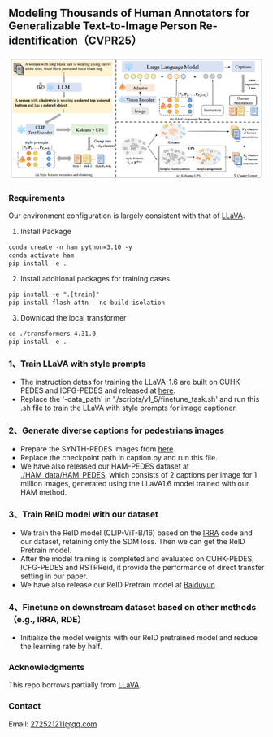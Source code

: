## Modeling Thousands of Human Annotators for Generalizable Text-to-Image Person Re-identification（CVPR25）

<!-- ### Introduction
This is the Pytorch implementation for M<sup>3</sup>L. -->

![](figures/framework.png)

### Requirements

Our environment configuration is largely consistent with that of [LLaVA](https://github.com/haotian-liu/LLaVA).
1. Install Package
```Shell
conda create -n ham python=3.10 -y
conda activate ham
pip install -e .
```

2. Install additional packages for training cases
```
pip install -e ".[train]"
pip install flash-attn --no-build-isolation
```

3. Download the local transformer
```
cd ./transformers-4.31.0
pip install -e .
```

### 1、Train LLaVA with style prompts
- The instruction datas for training the LLaVA-1.6 are built on CUHK-PEDES and ICFG-PEDES and released at [here](https://pan.baidu.com/s/1y5v1aGyOp3ytCmfy0Q8Lfw?pwd=4y71).
- Replace the '-data_path' in './scripts/v1_5/finetune_task.sh' and run this .sh file to train the LLaVA with style prompts for image captioner.

### 2、Generate diverse captions for pedestrians images
- Prepare the SYNTH-PEDES images from [here](https://github.com/Zplusdragon/PLIP).
- Replace the checkpoint path in caption.py and run this file.
- We have also released our HAM-PEDES dataset at [./HAM_data/HAM_PEDES](https://pan.baidu.com/s/1y5v1aGyOp3ytCmfy0Q8Lfw?pwd=4y71), which consists of 2 captions per image for 1 million images, generated using the LLaVA1.6 model trained with our HAM method.

### 3、Train ReID model with our dataset
- We train the ReID model (CLIP-ViT-B/16) based on the [IRRA](https://github.com/anosorae/IRRA) code and our dataset, retaining only the SDM loss. Then we can get the ReID Pretrain model.
- After the model training is completed and evaluated on CUHK-PEDES, ICFG-PEDES and RSTPReid, it provide the performance of direct transfer setting in our paper.
- We have also release our ReID Pretrain model at [Baiduyun](https://pan.baidu.com/s/19xKmnYNV-XwK9FNcjkQmLw?pwd=bo63).

### 4、Finetune on downstream dataset based on other methods（e.g., IRRA, RDE）
- Initialize the model weights with our ReID pretrained model and reduce the learning rate by half.

### Acknowledgments
This repo borrows partially from [LLaVA](https://github.com/haotian-liu/LLaVA).

### Contact
Email: 272521211@qq.com


